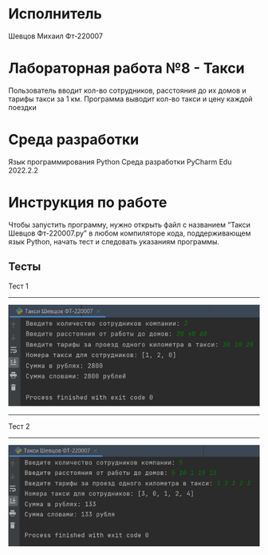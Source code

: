 
# Исполнитель
Шевцов Михаил
Фт-220007

# Лабораторная работа №8 - Такси
Пользователь вводит кол-во сотрудников, расстояния до их домов и тарифы такси за 1 км. Программа выводит кол-во такси и цену каждой поездки

# Среда разработки
Язык программирования Python
Среда разработки PyCharm Edu 2022.2.2

# Инструкция по работе
Чтобы запустить программу, нужно открыть файл с названием “Такси Шевцов Фт-220007.py” в любом компиляторе кода, поддерживающем язык Python, начать тест и следовать указаниям программы.

## Тесты
Тест 1
___
![Тест_программы](photo_2023-11-07_19-16-13.jpg)
___
Тест 2
___
![Тест_программы](photo_2023-11-07_19-16-33.jpg)

